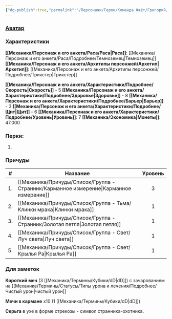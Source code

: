 ```yaml
---
{"dg-publish":true,"permalink":"/Персонажи/Герои/Команда Жжёт/Григорий/","noteIcon":"","created":"2025-09-11T18:52:07.427+03:00","updated":"2025-09-28T13:12:09.695+03:00"}
---
```




### [Аватар](Григорий.jpg)
### Характеристики
**[[Механика/Персонаж и его анкета/Раса/Раса\|Раса]]**: [[Механика/Персонаж и его анкета/Раса/Подробнее/Темноземец\|Темноземец]]
**[[Механика/Персонаж и его анкета/Архитипы персонжей/Архетип\|Архетип]]**: [[Механика/Персонаж и его анкета/Архитипы персонжей/Подробнее/Трикстер\|Трикстер]]

 **[[Механика/Персонаж и его анкета/Характеристики/Подробнее/Скорость\|Скорость]]** - 5
 **[[Механика/Персонаж и его анкета/Характеристики/Подробнее/Здоровье\|Здоровье]]** - 8
 **[[Механика/Персонаж и его анкета/Характеристики/Подробнее/Барьер\|Барьер]]** - 3
 **[[Механика/Персонаж и его анкета/Характеристики/Подробнее/Щит\|Щит]]** - 6
 **[[Механика/Персонаж и его анкета/Характеристики/Подробнее/Уровень\|Уровень]]**: 7
**[[Механика/Экономика\|Монеты]]**: 47.000  

### Перки:
1. 

### Причуды

| #   | Название                | Уровень |
| --- | ----------------------- |:-------:|
| 1.  | [[Механика/Причуды/Список/Группа - Странник/Карманное измерение\|Карманное измерение]] |    3    |
| 2.  | [[Механика/Причуды/Список/Группа - Тьма/Клинки мрака\|Клинки мрака]]        |    1    |
| 3.  | [[Механика/Причуды/Список/Группа - Странник/Золотая петля\|Золотая петля]]       |    1    |
| 4.  | [[Механика/Причуды/Список/Группа - Свет/Луч света\|Луч света]]           |    1    |
| 5.  | [[Механика/Причуды/Список/Группа - Свет/Крылья Ра\|Крылья Ра]]           |    1    | 


### Для заметок
**Короткий меч** (3 [[Механика/Термины/Кубики/dD\|dD]]) с зачарованием на [[Механика/Термины/Статусы/Типы урона и лечения/Подробнее/Чистый урон\|чистый урон]]

**Мечи в кармане** х10 (1 [[Механика/Термины/Кубики/dD\|dD]])

**Серьга** в ухе в форме стрекозы - символ странника-охотника.
